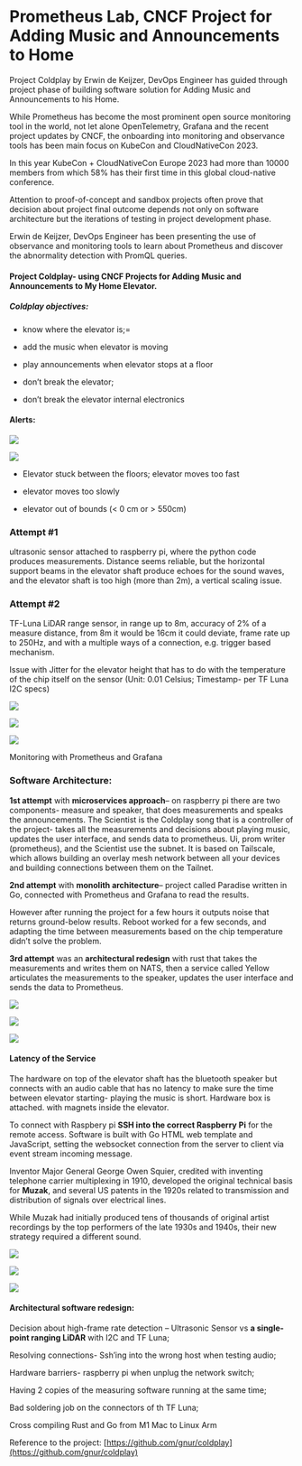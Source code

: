 # **Prometheus Lab, CNCF Project for Adding Music and Announcements to Home**

Project Coldplay by Erwin de Keijzer, DevOps Engineer has guided through project phase of building software solution for Adding Music and Announcements to his Home.

While Prometheus has become the most prominent open source monitoring tool in the world, not let alone OpenTelemetry, Grafana and the recent project updates by CNCF, the onboarding into monitoring and observance tools has been main focus on KubeCon and CloudNativeCon 2023.

In this year KubeCon + CloudNativeCon Europe 2023 had more than 10000 members from which 58% has their first time in this global cloud-native conference.

Attention to proof-of-concept and sandbox projects often prove that decision about project final outcome depends not only on software architecture but the iterations of testing in project development phase.

Erwin de Keijzer, DevOps Engineer has been presenting the use of observance and monitoring tools to learn about Prometheus and discover the abnormality detection with PromQL queries.

#### **Project Coldplay- using CNCF Projects for Adding Music and Announcements to My Home Elevator.**

##### **Coldplay objectives:**

*   know where the elevator is;=
    
*   add the music when elevator is moving
    
*   play announcements when elevator stops at a floor
    
*   don’t break the elevator;
    
*   don’t break the elevator internal electronics
    

#### **Alerts:**

![](https://images.prismic.io/syntia/3a7f4e2f-fff0-44ef-8eef-f71422107799_screenshot-2023-04-20-at-12.52.54.png?auto=compress,format)

![](https://images.prismic.io/syntia/6b9bf08b-5a88-4e63-aa9f-7aa6413ac99b_screenshot-2023-04-20-at-12.54.11.png?auto=compress,format)

*   Elevator stuck between the floors; elevator moves too fast
    
*   elevator moves too slowly
    
*   elevator out of bounds (< 0 cm or > 550cm)
    

### **Attempt #1**

ultrasonic sensor attached to raspberry pi, where the python code produces measurements. Distance seems reliable, but the horizontal support beams in the elevator shaft produce echoes for the sound waves, and the elevator shaft is too high (more than 2m), a vertical scaling issue.

### **Attempt #2**

TF-Luna LiDAR range sensor, in range up to 8m, accuracy of 2% of a measure distance, from 8m it would be 16cm it could deviate, frame rate up to 250Hz, and with a multiple ways of a connection, e.g. trigger based mechanism.

Issue with Jitter for the elevator height that has to do with the temperature of the chip itself on the sensor (Unit: 0.01 Celsius; Timestamp- per TF Luna I2C specs)

![](https://images.prismic.io/syntia/d2547ded-c47c-49e5-ba3e-cc6dea613587_screenshot-2023-04-20-at-11.47.48.png?auto=compress,format)

![](https://images.prismic.io/syntia/53181ac6-c67a-4116-b4bd-59c12d2bd01e_screenshot-2023-04-20-at-12.01.29.png?auto=compress,format)

![](https://images.prismic.io/syntia/617ab138-6ffc-4997-94fe-66ef4b37c2f1_screenshot-2023-04-20-at-12.06.45.png?auto=compress,format)

Monitoring with Prometheus and Grafana

### **Software Architecture:**

**1st attempt** with **microservices approach**– on raspberry pi there are two components- measure and speaker, that does measurements and speaks the announcements. The Scientist is the Coldplay song that is a controller of the project- takes all the measurements and decisions about playing music, updates the user interface, and sends data to prometheus. Ui, prom writer (prometheus), and the Scientist use the subnet. It is based on Tailscale, which allows building an overlay mesh network between all your devices and building connections between them on the Tailnet.

**2nd attempt** with **monolith architecture**– project called Paradise written in Go, connected with Prometheus and Grafana to read the results.

However after running the project for a few hours it outputs noise that returns ground-below results. Reboot worked for a few seconds, and adapting the time between measurements based on the chip temperature didn’t solve the problem.

**3rd attempt** was an **architectural redesign** with rust that takes the measurements and writes them on NATS, then a service called Yellow articulates the measurements to the speaker, updates the user interface and sends the data to Prometheus.

![](https://images.prismic.io/syntia/c89413bf-f8f5-457d-84c6-9133454bb995_screenshot-2023-04-20-at-12.10.53.png?auto=compress,format)

![](https://images.prismic.io/syntia/7b90532a-efb5-4103-9692-3eed32674db2_screenshot-2023-04-20-at-12.36.12.png?auto=compress,format)

![](https://images.prismic.io/syntia/f6a24d7c-dd18-4951-9db9-7e1c00eda89c_screenshot-2023-04-20-at-12.40.17.png?auto=compress,format)

#### **Latency of the Service**

The hardware on top of the elevator shaft has the bluetooth speaker but connects with an audio cable that has no latency to make sure the time between elevator starting- playing the music is short. Hardware box is attached. with magnets inside the elevator.

To connect with Raspbery pi **SSH into the correct Raspberry Pi** for the remote access. Software is built with Go HTML web template and JavaScript, setting the websocket connection from the server to client via event stream incoming message.

Inventor Major General George Owen Squier, credited with inventing telephone carrier multiplexing in 1910, developed the original technical basis for **Muzak**, and several US patents in the 1920s related to transmission and distribution of signals over electrical lines.

While Muzak had initially produced tens of thousands of original artist recordings by the top performers of the late 1930s and 1940s, their new strategy required a different sound.

![](https://images.prismic.io/syntia/eebf8b9d-503b-4c32-b940-d50a751882ce_screenshot-2023-04-20-at-11.47.25.png?auto=compress,format)

![](https://images.prismic.io/syntia/76db2edb-8e45-43a0-a298-d1d49dc0b05a_screenshot-2023-04-20-at-12.08.17.png?auto=compress,format)

![](https://images.prismic.io/syntia/ba0ad0b4-bdd0-4336-8d41-f56996d9bfcc_screenshot-2023-04-20-at-12.36.54.png?auto=compress,format)

#### **Architectural software redesign:**

Decision about high-frame rate detection – Ultrasonic Sensor vs **a single-point ranging LiDAR** with I2C and TF Luna;

Resolving connections- Ssh’ing into the wrong host when testing audio;

Hardware barriers- raspberry pi when unplug the network switch;

Having 2 copies of the measuring software running at the same time;

Bad soldering job on the connectors of th TF Luna;

Cross compiling Rust and Go from M1 Mac to Linux Arm

Reference to the project: [https://github.com/gnur/coldplay](https://github.com/gnur/coldplay)